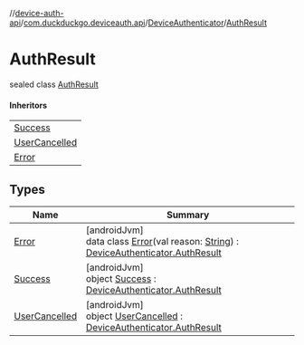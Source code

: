 //[device-auth-api](../../../../index.md)/[com.duckduckgo.deviceauth.api](../../index.md)/[DeviceAuthenticator](../index.md)/[AuthResult](index.md)

# AuthResult

sealed class [AuthResult](index.md)

#### Inheritors

| |
|---|
| [Success](-success/index.md) |
| [UserCancelled](-user-cancelled/index.md) |
| [Error](-error/index.md) |

## Types

| Name | Summary |
|---|---|
| [Error](-error/index.md) | [androidJvm]<br>data class [Error](-error/index.md)(val reason: [String](https://kotlinlang.org/api/latest/jvm/stdlib/kotlin/-string/index.html)) : [DeviceAuthenticator.AuthResult](index.md) |
| [Success](-success/index.md) | [androidJvm]<br>object [Success](-success/index.md) : [DeviceAuthenticator.AuthResult](index.md) |
| [UserCancelled](-user-cancelled/index.md) | [androidJvm]<br>object [UserCancelled](-user-cancelled/index.md) : [DeviceAuthenticator.AuthResult](index.md) |
